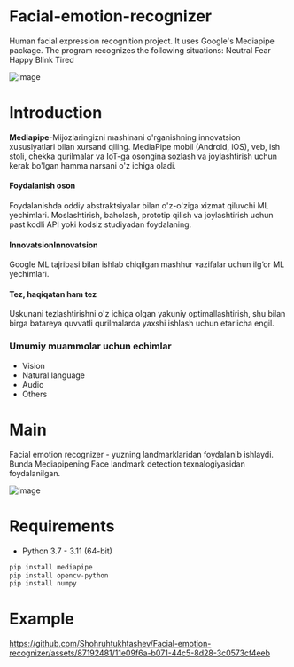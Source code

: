 # Facial-emotion-recognizer
Human facial expression recognition project. It uses Google's Mediapipe package. The program recognizes the following situations: Neutral Fear Happy Blink Tired

![image](https://github.com/Shohruhtukhtashev/Facial-emotion-recognizer/assets/87192481/ab645643-19b1-4635-9c9a-45018137cd00)

<h1>Introduction</h1>
<b><a href=https://developers.google.com/mediapipe></a>Mediapipe</b>-Mijozlaringizni mashinani o'rganishning innovatsion xususiyatlari bilan xursand qiling. MediaPipe mobil (Android, iOS), veb, ish stoli, chekka qurilmalar va IoT-ga osongina sozlash va joylashtirish uchun kerak bo'lgan hamma narsani o'z ichiga oladi.<br>

<h4> Foydalanish oson </h4>
<p>Foydalanishda oddiy abstraktsiyalar bilan o'z-o'ziga xizmat qiluvchi ML yechimlari. Moslashtirish, baholash, prototip qilish va joylashtirish uchun past kodli API yoki kodsiz studiyadan foydalaning.</p>

<h4> InnovatsionInnovatsion </h4>
<p> Google ML tajribasi bilan ishlab chiqilgan mashhur vazifalar uchun ilg‘or ML yechimlari. </p>

<h4> Tez, haqiqatan ham tez </h4>
<p> Uskunani tezlashtirishni o'z ichiga olgan yakuniy optimallashtirish, shu bilan birga batareya quvvatli qurilmalarda yaxshi ishlash uchun etarlicha engil. </p>

<h3> Umumiy muammolar uchun echimlar </h3>
<ul>
  <li>Vision</li>
  <li>Natural language</li>
  <li>Audio</li>
  <li>Others</li>
</ul>

<h1>Main</h1>
Facial emotion recognizer - yuzning landmarklaridan foydalanib ishlaydi. Bunda Mediapipening Face landmark detection texnalogiyasidan foydalanilgan.

![image](https://github.com/Shohruhtukhtashev/Facial-emotion-recognizer/assets/87192481/b22b4da2-5a19-4455-b8c3-56b618bd5b25)
# Requirements
<ul>
  <li>Python 3.7 - 3.11 (64-bit)</li>
</ul>

```py
pip install mediapipe
pip install opencv-python
pip install numpy
```
# Example

https://github.com/Shohruhtukhtashev/Facial-emotion-recognizer/assets/87192481/11e09f6a-b071-44c5-8d28-3c0573cf4eeb

